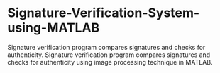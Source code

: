 # Signature-Verification-System-using-MATLAB
Signature verification  program compares signatures and checks for authenticity.
Signature verification program compares signatures and checks for authenticity using image processing technique in MATLAB.
